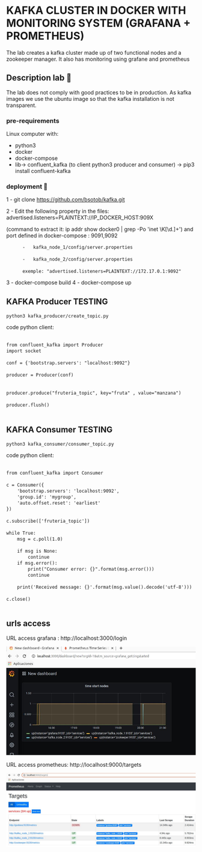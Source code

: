 # KAFKA CLUSTER IN DOCKER WITH MONITORING SYSTEM (GRAFANA + PROMETHEUS)

The lab creates a kafka cluster made up of two functional nodes and a zookeeper manager. It also has monitoring using grafane and prometheus

## Description lab 🚀


The lab does not comply with good practices to be in production. As kafka images we use the ubuntu image so that the kafka installation is not transparent.


### pre-requirements


Linux computer with:
* python3
* docker
* docker-compose
* lib-> confluent_kafka (to client python3 producer and consumer) -> pip3 install confluent-kafka

### deployment 🔧

1 - git clone https://github.com/bsotob/kafka.git

2 - Edit the following property in the files:  advertised.listeners=PLAINTEXT://IP_DOCKER_HOST:909X  

(command to extract it: ip addr show docker0 | grep -Po 'inet \K[\d.]+') and port defined in docker-compose : 9091,9092

          -   kafka_node_1/config/server.properties
          
          -   kafka_node_2/config/server.properties
          
          exemple: "advertised.listeners=PLAINTEXT://172.17.0.1:9092"
          
3 - docker-compose build
4 - docker-compose up

## KAFKA Producer TESTING

```
python3 kafka_producer/create_topic.py

```

code python client:


```

from confluent_kafka import Producer
import socket

conf = {'bootstrap.servers': "localhost:9092"}

producer = Producer(conf)


producer.produce("fruteria_topic", key="fruta" , value="manzana")

producer.flush()


```
## KAFKA Consumer TESTING

```
python3 kafka_consumer/consumer_topic.py

```

code python client:


```

from confluent_kafka import Consumer

c = Consumer({
    'bootstrap.servers': 'localhost:9092',
    'group.id': 'mygroup',
    'auto.offset.reset': 'earliest'
})

c.subscribe(['fruteria_topic'])

while True:
    msg = c.poll(1.0)

    if msg is None:
        continue
    if msg.error():
        print("Consumer error: {}".format(msg.error()))
        continue

    print('Received message: {}'.format(msg.value().decode('utf-8')))

c.close()


```

## urls access

URL access grafana : http://localhost:3000/login

![Alt text](https://github.com/bsotob/kafka/blob/main/grafana.JPG)

URL access prometheus: http://localhost:9000/targets

![Alt text](https://github.com/bsotob/kafka/blob/main/prometheus.JPG)


